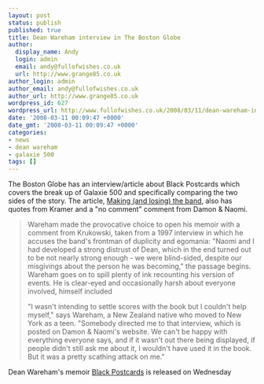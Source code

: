 ```yaml
---
layout: post
status: publish
published: true
title: Dean Wareham interview in The Boston Globe
author:
  display_name: Andy
  login: admin
  email: andy@fullofwishes.co.uk
  url: http://www.grange85.co.uk
author_login: admin
author_email: andy@fullofwishes.co.uk
author_url: http://www.grange85.co.uk
wordpress_id: 627
wordpress_url: http://www.fullofwishes.co.uk/2008/03/11/dean-wareham-interview-in-the-boston-globe/
date: '2008-03-11 00:09:47 +0000'
date_gmt: '2008-03-11 00:09:47 +0000'
categories:
- news
- dean wareham
- galaxie 500
tags: []
---
```

<p>The Boston Globe has an interview/article about Black Postcards which covers the break up of Galaxie 500 and specifically comparing the two sides of the story. The article, <a href="http://www.boston.com/ae/books/articles/2008/03/08/making_and_losing_the_band/?page=2">Making (and losing) the band</a>, also has quotes from Kramer and a "no comment" comment from Damon & Naomi. </p>
<blockquote><p>Wareham made the provocative choice to open his memoir with a comment from Krukowski, taken from a 1997 interview in which he accuses the band's frontman of duplicity and egomania: "Naomi and I had developed a strong distrust of Dean, which in the end turned out to be not nearly strong enough - we were blind-sided, despite our misgivings about the person he was becoming," the passage begins. Wareham goes on to spill plenty of ink recounting his version of events. He is clear-eyed and occasionally harsh about everyone involved, himself included</p>
<p>"I wasn't intending to settle scores with the book but I couldn't help myself," says Wareham, a New Zealand native who moved to New York as a teen. "Somebody directed me to that interview, which is posted on Damon & Naomi's website. We can't be happy with everything everyone says, and if it wasn't out there being displayed, if people didn't still ask me about it, I wouldn't have used it in the book. But it was a pretty scathing attack on me."</p></blockquote>
<p>Dean Wareham's memoir <a href="http://www.amazon.com/dp/1594201552?tag=aheadfullofwi-20&camp=14573&creative=327641&linkCode=as1&creativeASIN=1594201552&adid=18P2XSZHT42QCEZ9RQPG&">Black Postcards</a> is released on Wednesday</p>
